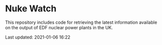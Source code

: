 # Nuke Watch

This repository includes code for retrieving the latest information available on the output of EDF nuclear power plants in the UK.

Last updated: 2021-01-06 16:22